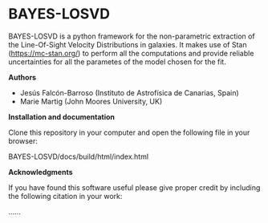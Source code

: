 # BAYES-LOSVD

BAYES-LOSVD is a python framework for the non-parametric extraction of the Line-Of-Sight Velocity Distributions in galaxies. It makes use of Stan (https://mc-stan.org/) to perform all the computations and provide reliable uncertainties for all the parametes of the model chosen for the fit.

**Authors**

- Jesús Falcón-Barroso (Instituto de Astrofísica de Canarias, Spain)
- Marie Martig (John Moores University, UK)

**Installation and documentation**

Clone this repository in your computer and open the following file in your browser:

BAYES-LOSVD/docs/build/html/index.html

**Acknowledgments**

If you have found this software useful please give proper credit by including the following citation in your work:

......

